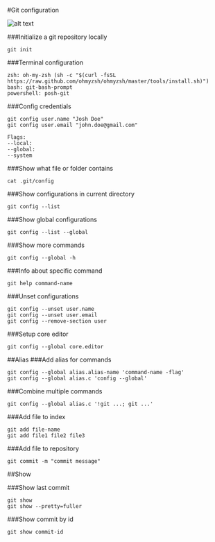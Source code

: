 #Git configuration

![alt text](https://github.com/arturfrimu/git/blob/master/src/main/resources/images/configuration/git.jpg?raw=true)

###Initialize a git repository locally

```
git init
```

###Terminal configuration

```
zsh: oh-my-zsh (sh -c "$(curl -fsSL https://raw.github.com/ohmyzsh/ohmyzsh/master/tools/install.sh)")
bash: git-bash-prompt
powershell: posh-git
```

###Config credentials

```
git config user.name "Josh Doe"
git config user.email "john.doe@gmail.com"

Flags:
--local:
--global:
--system
``` 

###Show what file or folder contains

```
cat .git/config
```

###Show configurations in current directory

```
git config --list
```

###Show global configurations

```
git config --list --global
```

###Show more commands

```
git config --global -h
```

###Info about specific command

```
git help command-name
```

###Unset configurations

```
git config --unset user.name
git config --unset user.email
git config --remove-section user
```
###Setup core editor

```
git config --global core.editor
```

##Alias
###Add alias for commands

```
git config --global alias.alias-name 'command-name -flag'
git config --global alias.c 'config --global'
```

###Combine multiple commands

```
git config --global alias.c '!git ...; git ...'
```

###Add file to index

```
git add file-name
git add file1 file2 file3
```

###Add file to repository

```
git commit -m "commit message"
```

##Show

###Show last commit
```
git show
git show --pretty=fuller
```

###Show commit by id
```
git show commit-id
```